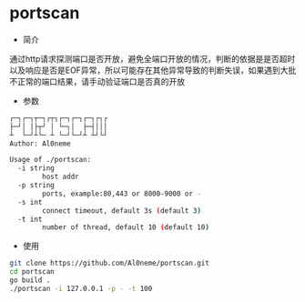 # portscan

- 简介

通过http请求探测端口是否开放，避免全端口开放的情况，判断的依据是是否超时以及响应是否是EOF异常，所以可能存在其他异常导致的判断失误，如果遇到大批不正常的端口结果，请手动验证端口是否真的开放

- 参数

```bash
┌─┐┌─┐┬─┐┌┬┐┌─┐┌─┐┌─┐┌┐┌
├─┘│ │├┬┘ │ └─┐│  ├─┤│││
┴  └─┘┴└─ ┴ └─┘└─┘┴ ┴┘└┘                                   
Author: Al0neme

Usage of ./portscan:
  -i string
        host addr
  -p string
        ports, example:80,443 or 8000-9000 or -
  -s int
        connect timeout, default 3s (default 3)
  -t int
        number of thread, default 10 (default 10)
```

- 使用
  
```bash
git clone https://github.com/Al0neme/portscan.git
cd portscan
go build .
./portscan -i 127.0.0.1 -p - -t 100
```
